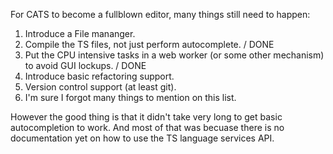 For CATS to become a fullblown editor, many things still need to happen:

1. Introduce a File mananger.
2. Compile the TS files, not just perform autocomplete. / DONE
3. Put the CPU intensive tasks in a web worker (or some other mechanism) to avoid GUI lockups. / DONE
4. Introduce basic refactoring support.
5. Version control support (at least git).
6. I'm sure I forgot many things to mention on this list.

However the good thing is that it didn't take very long to get basic autocompletion to work. And most of that was becuase there is no documentation yet on how to use the TS language services API.

